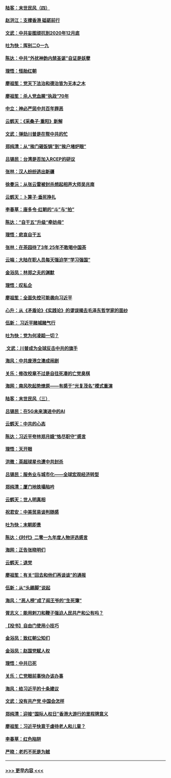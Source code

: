 #### [陆客：末世民风（四）](../pages/nsc993/n11749203.md?t=12281211) 
#### [赵洪江：支撑香港 砥砺前行](../pages/nsc993/n11748482.md?t=12281211) 
#### [文武：中共妄图顽抗到2020年12月底](../pages/nsc993/n11748446.md?t=12281211) 
#### [吐为快：挥别二O一九](../pages/nsc993/n11748411.md?t=12281211) 
#### [陈达：中共“外扰神韵内禁圣诞”自证是妖孽](../pages/nsc993/n11748226.md?t=12281211) 
#### [理悟：怪胎红朝](../pages/nsc993/n11748206.md?t=12281211) 
#### [廖祖笙：党天下法治和德治皆为无本之木](../pages/nsc993/n11748135.md?t=12281211) 
#### [廖祖笙：杀人党血腥“执政”70年](../pages/nsc993/n11745144.md?t=12281211) 
#### [中立：神必严惩中共百年罪恶](../pages/nsc993/n11744970.md?t=12281211) 
#### [云鹤天：《采桑子‧重阳》新解](../pages/nsc993/n11744948.md?t=12281211) 
#### [文武：弹劾川普是在帮中共的忙](../pages/nsc993/n11744758.md?t=12281211) 
#### [郑纯清：从“挨门砸饭锅”到“挨户堵炉眼”](../pages/nsc993/n11744745.md?t=12281211) 
#### [吕锡民：台湾是否加入RCEP的研议](../pages/nsc993/n11744701.md?t=12281211) 
#### [张林：汉人纷纷逃出新疆](../pages/nsc993/n11743530.md?t=12281211) 
#### [徐曼沅：从张云雷被封杀想起相声大师吴兆南](../pages/nsc993/n11741816.md?t=12281211) 
#### [云鹤天：卜算子‧垂死挣扎](../pages/nsc993/n11739956.md?t=12281211) 
#### [李春草：唐多令‧红朝的“斗”与“拍”](../pages/nsc993/n11739830.md?t=12281211) 
#### [陈达：“自干五”升级“牵妨母”](../pages/nsc993/n11739724.md?t=12281211) 
#### [理悟：悲哀自干五](../pages/nsc993/n11739547.md?t=12281211) 
#### [张林：在茶园待了3年 25年不敢喝中国茶](../pages/nsc993/n11739240.md?t=12281211) 
#### [云端：大陆在职人员每天强迫学“学习强国”](../pages/nsc993/n11738735.md?t=12281211) 
#### [金浴凤：林郑之夫的渊默](../pages/nsc993/n11737735.md?t=12281211) 
#### [理悟：叹私企](../pages/nsc993/n11737715.md?t=12281211) 
#### [廖祖笙：全面失控可能袭向习近平](../pages/nsc993/n11737704.md?t=12281211) 
#### [心升：从《矛盾论》《实践论》的谬误揭去毛泽东哲学家的面纱](../pages/nsc993/n11736962.md?t=12281211) 
#### [伍新： 习近平赌城赌气行](../pages/nsc993/n11736929.md?t=12281211) 
#### [吐为快：党为何凌蹈一切？](../pages/nsc993/n11736915.md?t=12281211) 
#### [ 文武：川普成为全球反击中共的旗手](../pages/nsc993/n11736882.md?t=12281211) 
#### [海风：中共废港立澳成闹剧](../pages/nsc993/n11735857.md?t=12281211) 
#### [关乐：修改校章不过是自往死凑的亡党臭棋](../pages/nsc993/n11735097.md?t=12281211) 
#### [海网：南风吹起势燎原——有感于“光复茂名”模式重演](../pages/nsc993/n11732308.md?t=12281211) 
#### [陆客：末世民风（三）](../pages/nsc993/n11732211.md?t=12281211) 
#### [吕锡民：在5G未来演进中的AI](../pages/nsc993/n11730010.md?t=12281211) 
#### [云鹤天：中共的心态](../pages/nsc993/n11729906.md?t=12281211) 
#### [陈达：习近平夸林郑月娥“恪尽职守”感言](../pages/nsc993/n11729881.md?t=12281211) 
#### [理悟：天开眼](../pages/nsc993/n11729699.md?t=12281211) 
#### [洪微：英超球星也遭中共封杀](../pages/nsc993/n11727243.md?t=12281211) 
#### [吕锡民：服务业与城市化——全球宏观经济转型](../pages/nsc993/n11725845.md?t=12281211) 
#### [郑纯清：厦门地铁塌陷吟](../pages/nsc993/n11725813.md?t=12281211) 
#### [云鹤天：世人明真相](../pages/nsc993/n11725621.md?t=12281211) 
#### [祝君安：中美贸易谈判随感](../pages/nsc993/n11725609.md?t=12281211) 
#### [吐为快：末朝即景](../pages/nsc993/n11723365.md?t=12281211) 
#### [陈达：《时代》二零一九年度人物评选感言](../pages/nsc993/n11723337.md?t=12281211) 
#### [海网：正告张晓明们](../pages/nsc993/n11723228.md?t=12281211) 
#### [云鹤天：退党](../pages/nsc993/n11723056.md?t=12281211) 
#### [廖祖笙：有关“回去和他们再谈谈”的通报](../pages/nsc993/n11722442.md?t=12281211) 
#### [伍新：从“头踢脚”说起](../pages/nsc993/n11722429.md?t=12281211) 
#### [海风：“恶人榜”成了阎王爷的“生死簿”](../pages/nsc993/n11722272.md?t=12281211) 
#### [胥志义：能用剌刀和鞭子强迫人民共产和公有吗？](../pages/nsc993/n11720569.md?t=12281211) 
#### [【投书】自由门使用小技巧](../pages/nsc993/n11720180.md?t=12281211) 
#### [金浴凤：致红朝公知们](../pages/nsc993/n11720563.md?t=12281211) 
#### [金浴凤：赵国党赋人权](../pages/nsc993/n11720533.md?t=12281211) 
#### [理悟：中共已死](../pages/nsc993/n11720233.md?t=12281211) 
#### [关乐：亡党眼前事快办该办事](../pages/nsc993/n11719160.md?t=12281211) 
#### [海风：给习近平的十条建议](../pages/nsc993/n11717616.md?t=12281211) 
#### [文武：没有共产党 中国会怎样](../pages/nsc993/n11717584.md?t=12281211) 
#### [郑纯清：迎接“国际人权日”香港大游行的里程牌意义](../pages/nsc993/n11717417.md?t=12281211) 
#### [廖祖笙：习近平快意于虐待老人和儿童？](../pages/nsc993/n11715313.md?t=12281211) 
#### [李春草：红色陷阱](../pages/nsc993/n11715029.md?t=12281211) 
#### [严晓：老朽不死是为贼](../pages/nsc993/n11712910.md?t=12281211) 

----
#### [ >>> 更早内容 <<< ](../indexes/nsc993-earlier.md)
